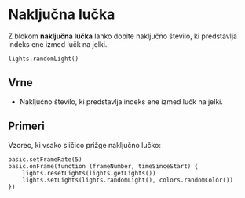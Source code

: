 # Naključna lučka

Z blokom **naključna lučka** lahko dobite naključno število, ki predstavlja
indeks ene izmed lučk na jelki.

```sig
lights.randomLight()
```

## Vrne

* Naključno število, ki predstavlja indeks ene izmed lučk na jelki.

## Primeri

Vzorec, ki vsako sličico prižge naključno lučko:

```blocks
basic.setFrameRate(5)
basic.onFrame(function (frameNumber, timeSinceStart) {
    lights.resetLights(lights.getLights())
    lights.setLights(lights.randomLight(), colors.randomColor())
})
```
